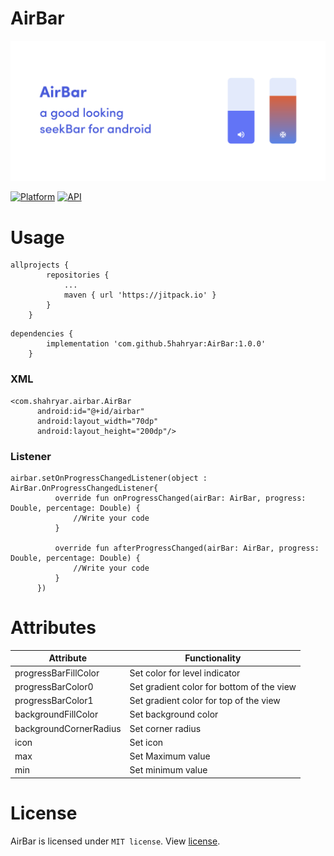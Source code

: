 # AirBar
<p align="center"><img src="AirBar.png" /></p>

[![Platform](https://img.shields.io/badge/platform-Android-yellow.svg)](https://www.android.com)
[![API](https://img.shields.io/badge/API-21%2B-brightgreen.svg?style=flat)](https://android-arsenal.com/api?level=21)

# Usage
``` 
allprojects {
		repositories {
			...
			maven { url 'https://jitpack.io' }
		}
	}
  ```
```
dependencies {
		implementation 'com.github.5hahryar:AirBar:1.0.0'
	}
  ```
  
  ### XML
  ```
  <com.shahryar.airbar.AirBar
        android:id="@+id/airbar"
        android:layout_width="70dp"
        android:layout_height="200dp"/>
  ```
  
  ### Listener
  ```
  airbar.setOnProgressChangedListener(object : AirBar.OnProgressChangedListener{
            override fun onProgressChanged(airBar: AirBar, progress: Double, percentage: Double) {
                //Write your code
            }

            override fun afterProgressChanged(airBar: AirBar, progress: Double, percentage: Double) {
                //Write your code
            }
        })
  ```
  
  # Attributes
  Attribute | Functionality
  ------------ | ------------- 
  progressBarFillColor | Set color for level indicator
  progressBarColor0 | Set gradient color for bottom of the view
  progressBarColor1 | Set gradient color for top of the view
  backgroundFillColor | Set background color
  backgroundCornerRadius | Set corner radius 
  icon | Set icon
  max | Set Maximum value 
  min | Set minimum value
  
  # License
  AirBar is licensed under `MIT license`. View [license](LICENSE).
